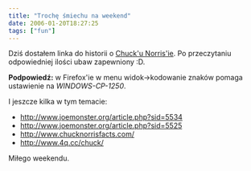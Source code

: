 ```yaml
---
title: "Trochę śmiechu na weekend"
date: 2006-01-20T18:27:25
tags: ["fun"]
---
```

Dziś dostałem linka do historii o <a href="http://www.chucknorris.glt.pl/">Chuck'u Norris'ie</a>. Po przeczytaniu odpowiedniej ilości ubaw zapewniony :D.


<strong>Podpowiedź:</strong> w Firefox'ie w menu widok-&gt;kodowanie znaków pomaga ustawienie na <em>WINDOWS-CP-1250</em>.

I jeszcze kilka w tym temacie:

* http://www.joemonster.org/article.php?sid=5534
* http://www.joemonster.org/article.php?sid=5525
* http://www.chucknorrisfacts.com/
* http://www.4q.cc/chuck/

Miłego weekendu.
